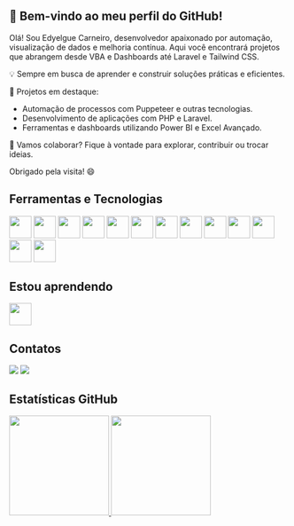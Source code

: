 ## 👋 Bem-vindo ao meu perfil do GitHub!

Olá! Sou Edyelgue Carneiro, desenvolvedor apaixonado por automação, visualização de dados e melhoria contínua. Aqui você encontrará projetos que abrangem desde VBA e Dashboards até Laravel e Tailwind CSS.

💡 Sempre em busca de aprender e construir soluções práticas e eficientes.

📌 Projetos em destaque:

- Automação de processos com Puppeteer e outras tecnologias.
- Desenvolvimento de aplicações com PHP e Laravel.
- Ferramentas e dashboards utilizando Power BI e Excel Avançado.

🚀 Vamos colaborar? Fique à vontade para explorar, contribuir ou trocar ideias.

Obrigado pela visita! 😄

## Ferramentas e Tecnologias

<span>
<img src="https://cdn.jsdelivr.net/gh/devicons/devicon@latest/icons/html5/html5-original-wordmark.svg" width="40" height="40" />
<img src="https://cdn.jsdelivr.net/gh/devicons/devicon@latest/icons/css3/css3-original-wordmark.svg" width="40" height="40" /> 
<img src="https://cdn.jsdelivr.net/gh/devicons/devicon@latest/icons/javascript/javascript-original.svg" width="40" height="40" />
<img src="https://cdn.jsdelivr.net/gh/devicons/devicon@latest/icons/bootstrap/bootstrap-original-wordmark.svg" width="40" height="40" />
<img src="https://cdn.jsdelivr.net/gh/devicons/devicon@latest/icons/tailwindcss/tailwindcss-original-wordmark.svg" width="40" height="40" /> 
</span>

<span>
<img src="https://cdn.jsdelivr.net/gh/devicons/devicon@latest/icons/nodejs/nodejs-original-wordmark.svg" width="40" height="40" /> 
<img src="https://cdn.jsdelivr.net/gh/devicons/devicon@latest/icons/php/php-original.svg" width="40" height="40" /> 
<img src="https://cdn.jsdelivr.net/gh/devicons/devicon@latest/icons/laravel/laravel-original-wordmark.svg" width="40" height="40" />
</span>

<span>
<img src="https://cdn.jsdelivr.net/gh/devicons/devicon@latest/icons/mysql/mysql-original-wordmark.svg" width="40" height="40" />
<img src="https://cdn.jsdelivr.net/gh/devicons/devicon@latest/icons/mariadb/mariadb-original-wordmark.svg" width="40" height="40" />
<img src="https://cdn.jsdelivr.net/gh/devicons/devicon@latest/icons/sqlite/sqlite-original-wordmark.svg" width="40" height="40" /> 
</span>

<span>
<img src="https://cdn.jsdelivr.net/gh/devicons/devicon@latest/icons/amazonwebservices/amazonwebservices-original-wordmark.svg" width="40" height="40" /> 
<img src="https://cdn.jsdelivr.net/gh/devicons/devicon@latest/icons/linux/linux-original.svg" width="40" height="40" /> 
</span>


## Estou aprendendo

<img src="https://cdn.jsdelivr.net/gh/devicons/devicon@latest/icons/java/java-original.svg" width="40"/>

## Contatos

<div>
<!-- <a href="https://www.youtube.com/seu-canal-youtube-aqui" target="_blank"><img loading="lazy" src="https://img.shields.io/badge/YouTube-FF0000?style=for-the-badge&logo=youtube&logoColor=white" target="_blank"></a> -->
<!-- <a href="https://instagram.com/seu-usuário-instagram-aqui" target="_blank"><img loading="lazy" src="https://img.shields.io/badge/-Instagram-%23E4405F?style=for-the-badge&logo=instagram&logoColor=white" target="_blank"></a> -->
<!-- <a href="https://www.twitch.tv/seu-usuário-aqui" target="_blank"><img loading="lazy" src="https://img.shields.io/badge/Twitch-9146FF?style=for-the-badge&logo=twitch&logoColor=white" target="_blank"></a> -->
<a href = "mailto:edyelgue12@gmail.com"><img loading="lazy" src="https://img.shields.io/badge/Gmail-D14836?style=for-the-badge&logo=gmail&logoColor=white" target="_blank"></a>
<a href="https://www.linkedin.com/in/edyelgue-carneiro-a44215184/" target="_blank"><img loading="lazy" src="https://img.shields.io/badge/-LinkedIn-%230077B5?style=for-the-badge&logo=linkedin&logoColor=white" target="_blank"></a>   
</div>

## Estatísticas GitHub

<div>
<a href="https://github.com/Edyelgue">
<img loading="lazy" height="180em" src="https://github-readme-stats.vercel.app/api/top-langs/?username=Edyelgue&layout=compact&langs_count=7&theme=dracula"/>
<img loading="lazy" height="180em" src="https://github-readme-stats.vercel.app/api?username=Edyelgue&show_icons=true&theme=dracula&include_all_commits=true&count_private=true"/>
</div>
